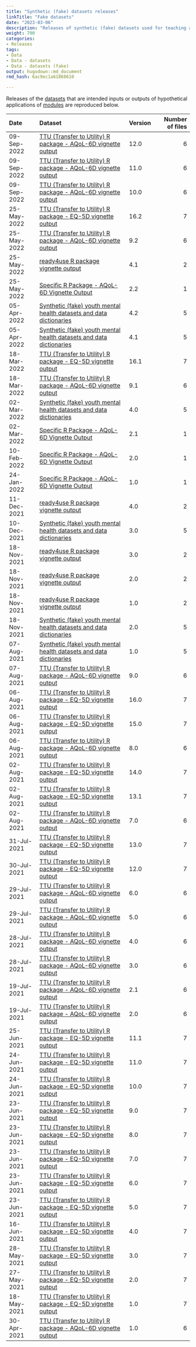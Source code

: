 ```yaml
---
title: "Synthetic (fake) datasets releases"
linkTitle: "Fake datasets"
date: "2023-03-06"
description: "Releases of synthetic (fake) datasets used for teaching and demonstration."
weight: 700
categories: 
- Releases
tags: 
- Data
- Data - datasets
- Data - datasets (fake)
output: hugodown::md_document
rmd_hash: 6ac9ec1a61868610

---
```


Releases of the [datasets](/docs/datasets/) that are intended inputs or outputs of hypothetical applications of [modules](/docs/getting-started/concepts/module/) are reproduced below.

<html>


<body>






<div id="header">




</div>


<table class="table table-striped" style="margin-left: auto; margin-right: auto;">
<thead>
<tr>
<th style="text-align:left;">
Date
</th>
<th style="text-align:left;">
Dataset
</th>
<th style="text-align:left;">
Version
</th>
<th style="text-align:right;">
Number of files
</th>
</tr>
</thead>
<tbody>
<tr>
<td style="text-align:left;">
09-Sep-2022
</td>
<td style="text-align:left;">
<a href="https://doi.org/https://doi.org/10.7910/DVN/D74QMP" style="     ">TTU
(Transfer to Utility) R package - AQoL-6D vignette output</a>
</td>
<td style="text-align:left;">
12.0
</td>
<td style="text-align:right;">
6
</td>
</tr>
<tr>
<td style="text-align:left;">
09-Sep-2022
</td>
<td style="text-align:left;">
<a href="https://doi.org/https://doi.org/10.7910/DVN/D74QMP" style="     ">TTU
(Transfer to Utility) R package - AQoL-6D vignette output</a>
</td>
<td style="text-align:left;">
11.0
</td>
<td style="text-align:right;">
6
</td>
</tr>
<tr>
<td style="text-align:left;">
09-Sep-2022
</td>
<td style="text-align:left;">
<a href="https://doi.org/https://doi.org/10.7910/DVN/D74QMP" style="     ">TTU
(Transfer to Utility) R package - AQoL-6D vignette output</a>
</td>
<td style="text-align:left;">
10.0
</td>
<td style="text-align:right;">
6
</td>
</tr>
<tr>
<td style="text-align:left;">
25-May-2022
</td>
<td style="text-align:left;">
<a href="https://doi.org/https://doi.org/10.7910/DVN/612HDC" style="     ">TTU
(Transfer to Utility) R package - EQ-5D vignette output</a>
</td>
<td style="text-align:left;">
16.2
</td>
<td style="text-align:right;">
7
</td>
</tr>
<tr>
<td style="text-align:left;">
25-May-2022
</td>
<td style="text-align:left;">
<a href="https://doi.org/https://doi.org/10.7910/DVN/D74QMP" style="     ">TTU
(Transfer to Utility) R package - AQoL-6D vignette output</a>
</td>
<td style="text-align:left;">
9.2
</td>
<td style="text-align:right;">
6
</td>
</tr>
<tr>
<td style="text-align:left;">
25-May-2022
</td>
<td style="text-align:left;">
<a href="https://doi.org/https://doi.org/10.7910/DVN/W95KED" style="     ">ready4use
R package vignette output</a>
</td>
<td style="text-align:left;">
4.1
</td>
<td style="text-align:right;">
2
</td>
</tr>
<tr>
<td style="text-align:left;">
25-May-2022
</td>
<td style="text-align:left;">
<a href="https://doi.org/https://doi.org/10.7910/DVN/GW7ZKC" style="     ">Specific
R Package - AQoL-6D Vignette Output</a>
</td>
<td style="text-align:left;">
2.2
</td>
<td style="text-align:right;">
1
</td>
</tr>
<tr>
<td style="text-align:left;">
05-Apr-2022
</td>
<td style="text-align:left;">
<a href="https://doi.org/https://doi.org/10.7910/DVN/HJXYKQ" style="     ">Synthetic
(fake) youth mental health datasets and data dictionaries</a>
</td>
<td style="text-align:left;">
4.2
</td>
<td style="text-align:right;">
5
</td>
</tr>
<tr>
<td style="text-align:left;">
05-Apr-2022
</td>
<td style="text-align:left;">
<a href="https://doi.org/https://doi.org/10.7910/DVN/HJXYKQ" style="     ">Synthetic
(fake) youth mental health datasets and data dictionaries</a>
</td>
<td style="text-align:left;">
4.1
</td>
<td style="text-align:right;">
5
</td>
</tr>
<tr>
<td style="text-align:left;">
18-Mar-2022
</td>
<td style="text-align:left;">
<a href="https://doi.org/https://doi.org/10.7910/DVN/612HDC" style="     ">TTU
(Transfer to Utility) R package - EQ-5D vignette output</a>
</td>
<td style="text-align:left;">
16.1
</td>
<td style="text-align:right;">
7
</td>
</tr>
<tr>
<td style="text-align:left;">
18-Mar-2022
</td>
<td style="text-align:left;">
<a href="https://doi.org/https://doi.org/10.7910/DVN/D74QMP" style="     ">TTU
(Transfer to Utility) R package - AQoL-6D vignette output</a>
</td>
<td style="text-align:left;">
9.1
</td>
<td style="text-align:right;">
6
</td>
</tr>
<tr>
<td style="text-align:left;">
02-Mar-2022
</td>
<td style="text-align:left;">
<a href="https://doi.org/https://doi.org/10.7910/DVN/HJXYKQ" style="     ">Synthetic
(fake) youth mental health datasets and data dictionaries</a>
</td>
<td style="text-align:left;">
4.0
</td>
<td style="text-align:right;">
5
</td>
</tr>
<tr>
<td style="text-align:left;">
02-Mar-2022
</td>
<td style="text-align:left;">
<a href="https://doi.org/https://doi.org/10.7910/DVN/GW7ZKC" style="     ">Specific
R Package - AQoL-6D Vignette Output</a>
</td>
<td style="text-align:left;">
2.1
</td>
<td style="text-align:right;">
1
</td>
</tr>
<tr>
<td style="text-align:left;">
10-Feb-2022
</td>
<td style="text-align:left;">
<a href="https://doi.org/https://doi.org/10.7910/DVN/GW7ZKC" style="     ">Specific
R Package - AQoL-6D Vignette Output</a>
</td>
<td style="text-align:left;">
2.0
</td>
<td style="text-align:right;">
1
</td>
</tr>
<tr>
<td style="text-align:left;">
24-Jan-2022
</td>
<td style="text-align:left;">
<a href="https://doi.org/https://doi.org/10.7910/DVN/GW7ZKC" style="     ">Specific
R Package - AQoL-6D Vignette Output</a>
</td>
<td style="text-align:left;">
1.0
</td>
<td style="text-align:right;">
1
</td>
</tr>
<tr>
<td style="text-align:left;">
11-Dec-2021
</td>
<td style="text-align:left;">
<a href="https://doi.org/https://doi.org/10.7910/DVN/W95KED" style="     ">ready4use
R package vignette output</a>
</td>
<td style="text-align:left;">
4.0
</td>
<td style="text-align:right;">
2
</td>
</tr>
<tr>
<td style="text-align:left;">
10-Dec-2021
</td>
<td style="text-align:left;">
<a href="https://doi.org/https://doi.org/10.7910/DVN/HJXYKQ" style="     ">Synthetic
(fake) youth mental health datasets and data dictionaries</a>
</td>
<td style="text-align:left;">
3.0
</td>
<td style="text-align:right;">
5
</td>
</tr>
<tr>
<td style="text-align:left;">
18-Nov-2021
</td>
<td style="text-align:left;">
<a href="https://doi.org/https://doi.org/10.7910/DVN/W95KED" style="     ">ready4use
R package vignette output</a>
</td>
<td style="text-align:left;">
3.0
</td>
<td style="text-align:right;">
2
</td>
</tr>
<tr>
<td style="text-align:left;">
18-Nov-2021
</td>
<td style="text-align:left;">
<a href="https://doi.org/https://doi.org/10.7910/DVN/W95KED" style="     ">ready4use
R package vignette output</a>
</td>
<td style="text-align:left;">
2.0
</td>
<td style="text-align:right;">
2
</td>
</tr>
<tr>
<td style="text-align:left;">
18-Nov-2021
</td>
<td style="text-align:left;">
<a href="https://doi.org/https://doi.org/10.7910/DVN/W95KED" style="     ">ready4use
R package vignette output</a>
</td>
<td style="text-align:left;">
1.0
</td>
<td style="text-align:right;">
2
</td>
</tr>
<tr>
<td style="text-align:left;">
18-Nov-2021
</td>
<td style="text-align:left;">
<a href="https://doi.org/https://doi.org/10.7910/DVN/HJXYKQ" style="     ">Synthetic
(fake) youth mental health datasets and data dictionaries</a>
</td>
<td style="text-align:left;">
2.0
</td>
<td style="text-align:right;">
5
</td>
</tr>
<tr>
<td style="text-align:left;">
07-Aug-2021
</td>
<td style="text-align:left;">
<a href="https://doi.org/https://doi.org/10.7910/DVN/HJXYKQ" style="     ">Synthetic
(fake) youth mental health datasets and data dictionaries</a>
</td>
<td style="text-align:left;">
1.0
</td>
<td style="text-align:right;">
5
</td>
</tr>
<tr>
<td style="text-align:left;">
07-Aug-2021
</td>
<td style="text-align:left;">
<a href="https://doi.org/https://doi.org/10.7910/DVN/D74QMP" style="     ">TTU
(Transfer to Utility) R package - AQoL-6D vignette output</a>
</td>
<td style="text-align:left;">
9.0
</td>
<td style="text-align:right;">
6
</td>
</tr>
<tr>
<td style="text-align:left;">
06-Aug-2021
</td>
<td style="text-align:left;">
<a href="https://doi.org/https://doi.org/10.7910/DVN/612HDC" style="     ">TTU
(Transfer to Utility) R package - EQ-5D vignette output</a>
</td>
<td style="text-align:left;">
16.0
</td>
<td style="text-align:right;">
7
</td>
</tr>
<tr>
<td style="text-align:left;">
06-Aug-2021
</td>
<td style="text-align:left;">
<a href="https://doi.org/https://doi.org/10.7910/DVN/612HDC" style="     ">TTU
(Transfer to Utility) R package - EQ-5D vignette output</a>
</td>
<td style="text-align:left;">
15.0
</td>
<td style="text-align:right;">
7
</td>
</tr>
<tr>
<td style="text-align:left;">
06-Aug-2021
</td>
<td style="text-align:left;">
<a href="https://doi.org/https://doi.org/10.7910/DVN/D74QMP" style="     ">TTU
(Transfer to Utility) R package - AQoL-6D vignette output</a>
</td>
<td style="text-align:left;">
8.0
</td>
<td style="text-align:right;">
6
</td>
</tr>
<tr>
<td style="text-align:left;">
02-Aug-2021
</td>
<td style="text-align:left;">
<a href="https://doi.org/https://doi.org/10.7910/DVN/612HDC" style="     ">TTU
(Transfer to Utility) R package - EQ-5D vignette output</a>
</td>
<td style="text-align:left;">
14.0
</td>
<td style="text-align:right;">
7
</td>
</tr>
<tr>
<td style="text-align:left;">
02-Aug-2021
</td>
<td style="text-align:left;">
<a href="https://doi.org/https://doi.org/10.7910/DVN/612HDC" style="     ">TTU
(Transfer to Utility) R package - EQ-5D vignette output</a>
</td>
<td style="text-align:left;">
13.1
</td>
<td style="text-align:right;">
7
</td>
</tr>
<tr>
<td style="text-align:left;">
02-Aug-2021
</td>
<td style="text-align:left;">
<a href="https://doi.org/https://doi.org/10.7910/DVN/D74QMP" style="     ">TTU
(Transfer to Utility) R package - AQoL-6D vignette output</a>
</td>
<td style="text-align:left;">
7.0
</td>
<td style="text-align:right;">
6
</td>
</tr>
<tr>
<td style="text-align:left;">
31-Jul-2021
</td>
<td style="text-align:left;">
<a href="https://doi.org/https://doi.org/10.7910/DVN/612HDC" style="     ">TTU
(Transfer to Utility) R package - EQ-5D vignette output</a>
</td>
<td style="text-align:left;">
13.0
</td>
<td style="text-align:right;">
7
</td>
</tr>
<tr>
<td style="text-align:left;">
30-Jul-2021
</td>
<td style="text-align:left;">
<a href="https://doi.org/https://doi.org/10.7910/DVN/612HDC" style="     ">TTU
(Transfer to Utility) R package - EQ-5D vignette output</a>
</td>
<td style="text-align:left;">
12.0
</td>
<td style="text-align:right;">
7
</td>
</tr>
<tr>
<td style="text-align:left;">
29-Jul-2021
</td>
<td style="text-align:left;">
<a href="https://doi.org/https://doi.org/10.7910/DVN/D74QMP" style="     ">TTU
(Transfer to Utility) R package - AQoL-6D vignette output</a>
</td>
<td style="text-align:left;">
6.0
</td>
<td style="text-align:right;">
6
</td>
</tr>
<tr>
<td style="text-align:left;">
29-Jul-2021
</td>
<td style="text-align:left;">
<a href="https://doi.org/https://doi.org/10.7910/DVN/D74QMP" style="     ">TTU
(Transfer to Utility) R package - AQoL-6D vignette output</a>
</td>
<td style="text-align:left;">
5.0
</td>
<td style="text-align:right;">
6
</td>
</tr>
<tr>
<td style="text-align:left;">
28-Jul-2021
</td>
<td style="text-align:left;">
<a href="https://doi.org/https://doi.org/10.7910/DVN/D74QMP" style="     ">TTU
(Transfer to Utility) R package - AQoL-6D vignette output</a>
</td>
<td style="text-align:left;">
4.0
</td>
<td style="text-align:right;">
6
</td>
</tr>
<tr>
<td style="text-align:left;">
28-Jul-2021
</td>
<td style="text-align:left;">
<a href="https://doi.org/https://doi.org/10.7910/DVN/D74QMP" style="     ">TTU
(Transfer to Utility) R package - AQoL-6D vignette output</a>
</td>
<td style="text-align:left;">
3.0
</td>
<td style="text-align:right;">
6
</td>
</tr>
<tr>
<td style="text-align:left;">
19-Jul-2021
</td>
<td style="text-align:left;">
<a href="https://doi.org/https://doi.org/10.7910/DVN/D74QMP" style="     ">TTU
(Transfer to Utility) R package - AQoL-6D vignette output</a>
</td>
<td style="text-align:left;">
2.1
</td>
<td style="text-align:right;">
6
</td>
</tr>
<tr>
<td style="text-align:left;">
19-Jul-2021
</td>
<td style="text-align:left;">
<a href="https://doi.org/https://doi.org/10.7910/DVN/D74QMP" style="     ">TTU
(Transfer to Utility) R package - AQoL-6D vignette output</a>
</td>
<td style="text-align:left;">
2.0
</td>
<td style="text-align:right;">
6
</td>
</tr>
<tr>
<td style="text-align:left;">
25-Jun-2021
</td>
<td style="text-align:left;">
<a href="https://doi.org/https://doi.org/10.7910/DVN/612HDC" style="     ">TTU
(Transfer to Utility) R package - EQ-5D vignette output</a>
</td>
<td style="text-align:left;">
11.1
</td>
<td style="text-align:right;">
7
</td>
</tr>
<tr>
<td style="text-align:left;">
24-Jun-2021
</td>
<td style="text-align:left;">
<a href="https://doi.org/https://doi.org/10.7910/DVN/612HDC" style="     ">TTU
(Transfer to Utility) R package - EQ-5D vignette output</a>
</td>
<td style="text-align:left;">
11.0
</td>
<td style="text-align:right;">
7
</td>
</tr>
<tr>
<td style="text-align:left;">
24-Jun-2021
</td>
<td style="text-align:left;">
<a href="https://doi.org/https://doi.org/10.7910/DVN/612HDC" style="     ">TTU
(Transfer to Utility) R package - EQ-5D vignette output</a>
</td>
<td style="text-align:left;">
10.0
</td>
<td style="text-align:right;">
7
</td>
</tr>
<tr>
<td style="text-align:left;">
23-Jun-2021
</td>
<td style="text-align:left;">
<a href="https://doi.org/https://doi.org/10.7910/DVN/612HDC" style="     ">TTU
(Transfer to Utility) R package - EQ-5D vignette output</a>
</td>
<td style="text-align:left;">
9.0
</td>
<td style="text-align:right;">
7
</td>
</tr>
<tr>
<td style="text-align:left;">
23-Jun-2021
</td>
<td style="text-align:left;">
<a href="https://doi.org/https://doi.org/10.7910/DVN/612HDC" style="     ">TTU
(Transfer to Utility) R package - EQ-5D vignette output</a>
</td>
<td style="text-align:left;">
8.0
</td>
<td style="text-align:right;">
7
</td>
</tr>
<tr>
<td style="text-align:left;">
23-Jun-2021
</td>
<td style="text-align:left;">
<a href="https://doi.org/https://doi.org/10.7910/DVN/612HDC" style="     ">TTU
(Transfer to Utility) R package - EQ-5D vignette output</a>
</td>
<td style="text-align:left;">
7.0
</td>
<td style="text-align:right;">
7
</td>
</tr>
<tr>
<td style="text-align:left;">
23-Jun-2021
</td>
<td style="text-align:left;">
<a href="https://doi.org/https://doi.org/10.7910/DVN/612HDC" style="     ">TTU
(Transfer to Utility) R package - EQ-5D vignette output</a>
</td>
<td style="text-align:left;">
6.0
</td>
<td style="text-align:right;">
7
</td>
</tr>
<tr>
<td style="text-align:left;">
23-Jun-2021
</td>
<td style="text-align:left;">
<a href="https://doi.org/https://doi.org/10.7910/DVN/612HDC" style="     ">TTU
(Transfer to Utility) R package - EQ-5D vignette output</a>
</td>
<td style="text-align:left;">
5.0
</td>
<td style="text-align:right;">
7
</td>
</tr>
<tr>
<td style="text-align:left;">
16-Jun-2021
</td>
<td style="text-align:left;">
<a href="https://doi.org/https://doi.org/10.7910/DVN/612HDC" style="     ">TTU
(Transfer to Utility) R package - EQ-5D vignette output</a>
</td>
<td style="text-align:left;">
4.0
</td>
<td style="text-align:right;">
7
</td>
</tr>
<tr>
<td style="text-align:left;">
28-May-2021
</td>
<td style="text-align:left;">
<a href="https://doi.org/https://doi.org/10.7910/DVN/612HDC" style="     ">TTU
(Transfer to Utility) R package - EQ-5D vignette output</a>
</td>
<td style="text-align:left;">
3.0
</td>
<td style="text-align:right;">
7
</td>
</tr>
<tr>
<td style="text-align:left;">
27-May-2021
</td>
<td style="text-align:left;">
<a href="https://doi.org/https://doi.org/10.7910/DVN/612HDC" style="     ">TTU
(Transfer to Utility) R package - EQ-5D vignette output</a>
</td>
<td style="text-align:left;">
2.0
</td>
<td style="text-align:right;">
7
</td>
</tr>
<tr>
<td style="text-align:left;">
18-May-2021
</td>
<td style="text-align:left;">
<a href="https://doi.org/https://doi.org/10.7910/DVN/612HDC" style="     ">TTU
(Transfer to Utility) R package - EQ-5D vignette output</a>
</td>
<td style="text-align:left;">
1.0
</td>
<td style="text-align:right;">
7
</td>
</tr>
<tr>
<td style="text-align:left;">
30-Apr-2021
</td>
<td style="text-align:left;">
<a href="https://doi.org/https://doi.org/10.7910/DVN/D74QMP" style="     ">TTU
(Transfer to Utility) R package - AQoL-6D vignette output</a>
</td>
<td style="text-align:left;">
1.0
</td>
<td style="text-align:right;">
6
</td>
</tr>
</tbody>
</table>





<script>

// add bootstrap table styles to pandoc tables
function bootstrapStylePandocTables() {
  $('tr.odd').parent('tbody').parent('table').addClass('table table-condensed');
}
$(document).ready(function () {
  bootstrapStylePandocTables();
});


</script>

<!-- tabsets -->

<script>
$(document).ready(function () {
  window.buildTabsets("TOC");
});

$(document).ready(function () {
  $('.tabset-dropdown > .nav-tabs > li').click(function () {
    $(this).parent().toggleClass('nav-tabs-open');
  });
});
</script>

<!-- code folding -->


<!-- dynamically load mathjax for compatibility with self-contained -->
<script>
  (function () {
    var script = document.createElement("script");
    script.type = "text/javascript";
    script.src  = "https://mathjax.rstudio.com/latest/MathJax.js?config=TeX-AMS-MML_HTMLorMML";
    document.getElementsByTagName("head")[0].appendChild(script);
  })();
</script>

</body>
</html>

